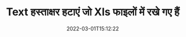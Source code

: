---
############################# Static ############################
layout: "auto-gen-signature"
date: 2022-03-01T15:12:22
draft: false
operation: Delete
signaturetype: Text
fileformat: Xls
productName: .NET
lang: hi
productCode: net
otherformats: pdf doc docx docm dot dotm dotx odt ott rtf xls xlsx xlsm xlsb csv ods ots xltx xltm ppt pptx pps ppsx odp otp potx potm pptm ppsm
breadcrumb: Put Text signature on Xls for C#

############################# Head ############################
head_title: "C# के माध्यम से Xls फ़ाइलों से Text हस्ताक्षर हटाएं"
head_description: "हस्ताक्षरित Xls दस्तावेज़ों से विशिष्ट Text हस्ताक्षरों को हटाना संक्षिप्त .NET कोड के साथ आसानी से किया जा सकता है।"

############################# Header ############################
title: "Text हस्ताक्षर हटाएं जो Xls फाइलों में रखे गए हैं"
description: "Text दस्तावेज़ों से विभिन्न Xls हस्ताक्षर हटाएं। Text हस्ताक्षरों को हटाने के लिए सरल C# कोड की आवश्यकता होती है।"
bg_image: "https://cms.admin.containerize.com/templates/aspose/App_Themes/V3/images/bg/header1.png"
bg_overlay: false
button:
    enable: true

############################# SubMenu ############################
submenu:
    enable: true

    left:
        img_alt: "GroupDocs.Signature for .NET"
        image: "https://cms.admin.containerize.com/templates/groupdocs/images/product-logos/90x90-noborder/groupdocs-signature-net.png"
        product: "GroupDocs.Signature"
        platform: ".NET"



############################# About ############################
about:
    enable: true
    title: "GroupDocs.Signature for .NET API सुविधाओं के बारे में जानकारी प्राप्त करें"
    content: |
        [GroupDocs.Signature for .NET](https://products.groupdocs.com/signature/net/) API इलेक्ट्रॉनिक हस्ताक्षर का उपयोग करके आपके दस्तावेज़ों को संसाधित करने के कई तरीके प्रदान करता है। डिजिटल सिग्नेचर जैसे टेक्स्ट, इमेज, डिजिटल सर्टिफिकेट, बारकोड, क्यूआर-कोड, स्टैम्प या मेटाडेटा उपलब्ध हैं। ग्राहकों के पास PDF, MS Word दस्तावेज़, MS Excel कार्यपुस्तिका, MS PowerPoint प्रस्तुतियाँ, Adobe Photoshop फ़ाइलें और विभिन्न छवि प्रारूपों में डिजिटल हस्ताक्षर जोड़ने, हटाने, अद्यतन करने, सत्यापित करने या खोजने की संभावना है। उपयोगी सुविधाओं और सेटिंग्स की एक बड़ी संख्या प्रदान की जाती है।
    

############################# Steps ############################
steps:
    enable: true
    title_left: "अपने Xls दस्तावेज़ से Text हस्ताक्षर कैसे हटाएं"
    content_left: |
        [GroupDocs.Signature for .NET](https://products.groupdocs.com/signature/net/) कोड की कुछ पंक्तियों के साथ Text हस्ताक्षरों के Xls दस्तावेज़ों को साफ़ करने के लिए उपयोगी सुविधा प्रदान करता है।
        
        * सबसे पहले, सिग्नेचर ऑब्जेक्ट को कंस्ट्रक्टर पैरामीटर के रूप में अपने दस्तावेज़ में पास करने के लिए इंस्टेंट करें।
        * फिर, एक उपयुक्त हस्ताक्षर वस्तु बनाएं और उसका विशिष्ट पहचानकर्ता सेट करें।
        * उसके बाद, डिलीट मेथड पासिंग सिग्नेचर ऑब्जेक्ट को इनवाइट करें जिसे डिलीट किया जाना चाहिए।
        * अंत में, प्रक्रिया संचालन परिणाम।

    title_right: "सिस्टम आवश्यकताएं"
    content_right: |
        GroupDocs.Signature for .NET सभी प्रमुख प्लेटफॉर्म और ऑपरेटिंग सिस्टम पर समर्थित हैं। नीचे दिए गए कोड को निष्पादित करने से पहले, कृपया सुनिश्चित करें कि आपके सिस्टम पर निम्नलिखित पूर्वापेक्षाएँ स्थापित हैं।

        * ऑपरेटिंग सिस्टम: माइक्रोसॉफ्ट विंडोज, लिनक्स, मैकओएस
        * विकास परिवेश: Microsoft Visual Studio, Xamarin, MonoDevelop
        * Frameworks: .NET Framework, .NET Standard, .NET Core, Mono
        * [Nuget](https://www.nuget.org/packages/groupdocs.signature) से GroupDocs.Signature for .NET का नवीनतम संस्करण डाउनलोड करें
         
    code: |
        ```csharp    
                
        // Set up input Xls file
        string filePath = "input.xls";

        // Instantiate Signature for input file
        using (GroupDocs.Signature.Signature signature = new GroupDocs.Signature.Signature(filePath))
        {
                // Id of signature which is supposed to be deleted
                // such Id may be obtained as result of search operation
                string id = "ff988ab1-7403-4c8d-8db7-f2a56b9f8530";

                // provide signature features to delete
                // set up particular signature id
                TextSignature signatureToDelete = new TextSignature(id);

                // delete signature
                bool deleteResult = signature.Delete(signatureToDelete);

                // process deletion result
                if (deleteResult)
                {
                    Console.WriteLine("Signature was deleted successfully!");
                }
        }
        ```

############################# Demos ############################
demos:
    enable: true
    title: "Text सिग्नेचर लाइव डेमो के साथ साइन करना"
    content: |
       [GroupDocs.Signature App](https://products.groupdocs.app/signature/family) वेबसाइट पर जाकर अभी Xls फ़ाइल में विभिन्न इलेक्ट्रॉनिक हस्ताक्षर जोड़ें।          

############################# More Formats ############################
more_formats:
    enable: true
    title: "C# के साथ अपने Text हस्ताक्षर हटाएं"
    content: |
        "विभिन्न दस्तावेज़ प्रारूपों में जोड़े गए ई-हस्ताक्षर का विलोपन। अतिरिक्त कोड के बिना हस्ताक्षर जल्दी से हटा दें।"
    format: 
       
       
back_to_top:
    enable: true
---